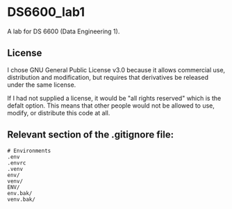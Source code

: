 # DS6600_lab1
A lab for DS 6600 (Data Engineering 1).

## License
I chose GNU General Public License v3.0 because it allows commercial use, distribution and modification, but requires that derivatives be released under the same license. 

If I had not supplied a license, it would be "all rights reserved" which is the defalt option. This means that other people would not be allowed to use, modify, or distribute this code at all. 

## Relevant section of the .gitignore file:
```
# Environments
.env
.envrc
.venv
env/
venv/
ENV/
env.bak/
venv.bak/
```
